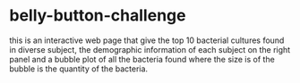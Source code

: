 # belly-button-challenge
this is an interactive web page that give the top 10 bacterial cultures found in diverse subject, the demographic information of each subject on the right panel and a bubble plot of all the bacteria found where the size is of the bubble is the quantity of the bacteria.

